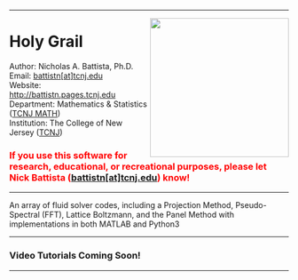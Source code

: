 <hr>  </hr>

<a href="https://github.com/nickabattista/Holy_Grail"><img src="https://static.wixstatic.com/media/50968c_8059692615244fd5b14d29c4a6beec21~mv2.png/v1/fill/w_1142,h_360,al_c,q_85,usm_0.66_1.00_0.01/Holy_Grail.webp" align="right" height="250" width="250" ></a>
<H1> Holy Grail </H1>

Author: Nicholas A. Battista, Ph.D. <br>
Email: <a href="mailto:battistn[at]tcnj.edu"> battistn[at]tcnj.edu </a> <br>
Website: <a href="http://battistn.pages.tcnj.edu"> http://battistn.pages.tcnj.edu </a> <br>
Department: Mathematics & Statistics (<a href="https://mathstat.tcnj.edu/">TCNJ MATH</a>) <br>
Institution: The College of New Jersey (<a href="https://tcnj.edu/">TCNJ</a>) <br> 

<H4>  </H4>

<h3 style="color:red;"> If you use this software for research, educational, or recreational purposes, please let Nick Battista (<a href="mailto:battistn[at]tcnj.edu">battistn[at]tcnj.edu</a>) know! </h3>


<hr> An array of fluid solver codes, including a Projection Method, Pseudo-Spectral (FFT), Lattice Boltzmann, and the Panel Method with implementations in both MATLAB and Python3  </hr>

<hr> </hr>

<H3>Video Tutorials Coming Soon! </H3>

<hr> </hr>
